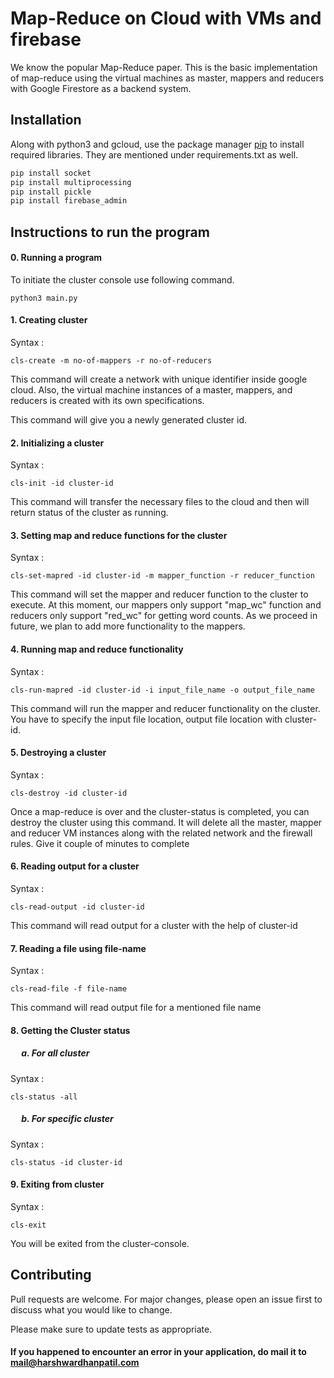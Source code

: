 # Map-Reduce on Cloud with VMs and firebase

We know the popular Map-Reduce paper. This is the basic implementation of map-reduce using the virtual machines as master, mappers and reducers with Google Firestore as a backend system.

## Installation

Along with python3 and gcloud, use the package manager [pip](https://pip.pypa.io/en/stable/) to install required libraries. They are mentioned under requirements.txt as well.

```bash
pip install socket
pip install multiprocessing 
pip install pickle
pip install firebase_admin
```

## Instructions to run the program
#### 0. Running a program
To initiate the cluster console use following command.
```
python3 main.py
```

#### 1. Creating cluster
Syntax :
```
cls-create -m no-of-mappers -r no-of-reducers
```
This command will create a network with unique identifier inside google cloud. Also, the virtual machine instances of a master, mappers, and reducers is created with its own specifications. 

This command will give you a newly generated cluster id.

#### 2. Initializing a cluster
Syntax :
```
cls-init -id cluster-id
```
This command will transfer the necessary files to the cloud and then will return status of the cluster as running.



#### 3. Setting map and reduce functions for the cluster
Syntax :
```
cls-set-mapred -id cluster-id -m mapper_function -r reducer_function
```
This command will set the mapper and reducer function to the cluster to execute. At this moment, our mappers only support "map_wc" function and reducers only support "red_wc" for getting word counts. As we proceed in future, we plan to add more functionality to the mappers.



#### 4. Running map and reduce functionality
Syntax :
```
cls-run-mapred -id cluster-id -i input_file_name -o output_file_name
```
This command will run the mapper and reducer functionality on the cluster. You have to specify the input file location, output file location with cluster-id.

#### 5. Destroying a cluster
Syntax :
```
cls-destroy -id cluster-id
```
Once a map-reduce is over and the cluster-status is completed, you can destroy the cluster using this command. It will delete all the master, mapper and reducer VM instances along with the related network and the firewall rules. Give it couple of minutes to complete


#### 6. Reading output for a cluster
Syntax :
```
cls-read-output -id cluster-id
```
This command will read output for a cluster with the help of cluster-id

#### 7. Reading a file using file-name
Syntax : 
```
cls-read-file -f file-name
```
This command will read output file for a mentioned file name


#### 8. Getting the Cluster status
##### &emsp; a. For all cluster  
Syntax : 
```
cls-status -all
```
##### &emsp; b. For specific cluster  
Syntax : 
```
cls-status -id cluster-id
```

#### 9. Exiting from cluster
Syntax : 
```
cls-exit
```
You will be exited from the cluster-console.



## Contributing

Pull requests are welcome. For major changes, please open an issue first
to discuss what you would like to change.

Please make sure to update tests as appropriate.

#### If you happened to encounter an error in your application, do mail it to mail@harshwardhanpatil.com